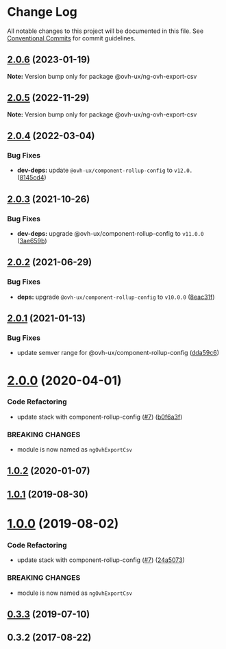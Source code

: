 # Change Log

All notable changes to this project will be documented in this file.
See [Conventional Commits](https://conventionalcommits.org) for commit guidelines.

## [2.0.6](https://github.com/ovh/manager/compare/@ovh-ux/ng-ovh-export-csv@2.0.5...@ovh-ux/ng-ovh-export-csv@2.0.6) (2023-01-19)

**Note:** Version bump only for package @ovh-ux/ng-ovh-export-csv





## [2.0.5](https://github.com/ovh/manager/compare/@ovh-ux/ng-ovh-export-csv@2.0.4...@ovh-ux/ng-ovh-export-csv@2.0.5) (2022-11-29)

**Note:** Version bump only for package @ovh-ux/ng-ovh-export-csv





## [2.0.4](https://github.com/ovh/manager/compare/@ovh-ux/ng-ovh-export-csv@2.0.3...@ovh-ux/ng-ovh-export-csv@2.0.4) (2022-03-04)


### Bug Fixes

* **dev-deps:** update `@ovh-ux/component-rollup-config` to `v12.0.` ([8145cd4](https://github.com/ovh/manager/commit/8145cd44a34cec071db4b5267182705625951077))



## [2.0.3](https://github.com/ovh/manager/compare/@ovh-ux/ng-ovh-export-csv@2.0.2...@ovh-ux/ng-ovh-export-csv@2.0.3) (2021-10-26)


### Bug Fixes

* **dev-deps:** upgrade @ovh-ux/component-rollup-config to `v11.0.0` ([3ae659b](https://github.com/ovh/manager/commit/3ae659bea59244fd5660375b9dac52055cc374b0))



## [2.0.2](https://github.com/ovh/manager/compare/@ovh-ux/ng-ovh-export-csv@2.0.1...@ovh-ux/ng-ovh-export-csv@2.0.2) (2021-06-29)


### Bug Fixes

* **deps:** upgrade `@ovh-ux/component-rollup-config` to `v10.0.0` ([8eac31f](https://github.com/ovh/manager/commit/8eac31f81e46d1570c131cf55788d6435842ab6d))



## [2.0.1](https://github.com/ovh/manager/compare/@ovh-ux/ng-ovh-export-csv@2.0.0...@ovh-ux/ng-ovh-export-csv@2.0.1) (2021-01-13)


### Bug Fixes

* update semver range for @ovh-ux/component-rollup-config ([dda59c6](https://github.com/ovh/manager/commit/dda59c6b71cb4ad9ab98f06a0bf995a7eb45a1d9))



# [2.0.0](https://github.com/ovh/manager/compare/@ovh-ux/ng-ovh-export-csv@1.0.2...@ovh-ux/ng-ovh-export-csv@2.0.0) (2020-04-01)


### Code Refactoring

* update stack with component-rollup-config ([#7](https://github.com/ovh/manager/issues/7)) ([b0f6a3f](https://github.com/ovh/manager/commit/b0f6a3f153a9bc9aa32b2cd33e66cedca8b2ea25))


### BREAKING CHANGES

* module is now named as `ngOvhExportCsv`



## [1.0.2](https://github.com/ovh-ux/ng-ovh-export-csv/compare/v1.0.1...v1.0.2) (2020-01-07)



## [1.0.1](https://github.com/ovh-ux/ng-ovh-export-csv/compare/v1.0.0...v1.0.1) (2019-08-30)



# [1.0.0](https://github.com/ovh-ux/ng-ovh-export-csv/compare/v0.3.3...v1.0.0) (2019-08-02)


### Code Refactoring

* update stack with component-rollup-config ([#7](https://github.com/ovh-ux/ng-ovh-export-csv/issues/7)) ([24a5073](https://github.com/ovh-ux/ng-ovh-export-csv/commit/24a5073))


### BREAKING CHANGES

* module is now named as `ngOvhExportCsv`




## [0.3.3](https://github.com/ovh-ux/ng-ovh-export-csv/compare/v0.3.2...v0.3.3) (2019-07-10)



## 0.3.2 (2017-08-22)
